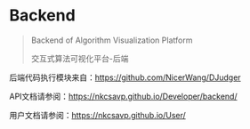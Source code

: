 # Backend

> Backend of Algorithm Visualization Platform
>
> 交互式算法可视化平台-后端

后端代码执行模块来自：https://github.com/NicerWang/DJudger

API文档请参阅：https://nkcsavp.github.io/Developer/backend/

用户文档请参阅：https://nkcsavp.github.io/User/
